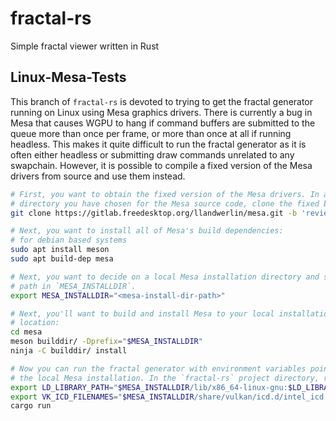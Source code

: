 # fractal-rs
Simple fractal viewer written in Rust

## Linux-Mesa-Tests
This branch of `fractal-rs` is devoted to trying to get the fractal generator
running on Linux using Mesa graphics drivers. There is currently a bug in Mesa
that causes WGPU to hang if command buffers are submitted to the queue more than
once per frame, or more than once at all if running headless. This makes it
quite difficult to run the fractal generator as it is often either headless or
submitting draw commands unrelated to any swapchain. However, it is possible to
compile a fixed version of the Mesa drivers from source and use them instead.

```bash
# First, you want to obtain the fixed version of the Mesa drivers. In a
# directory you have chosen for the Mesa source code, clone the fixed branch:
git clone https://gitlab.freedesktop.org/llandwerlin/mesa.git -b 'review/anv-fix-multiple-wait-signal-semaphore' --single-branch

# Next, you want to install all of Mesa's build dependencies:
# for debian based systems
sudo apt install meson
sudo apt build-dep mesa

# Next, you want to decide on a local Mesa installation directory and store its
# path in `MESA_INSTALLDIR`.
export MESA_INSTALLDIR="<mesa-install-dir-path>"

# Next, you'll want to build and install Mesa to your local installation
# location:
cd mesa
meson builddir/ -Dprefix="$MESA_INSTALLDIR"
ninja -C builddir/ install

# Now you can run the fractal generator with environment variables pointing to
# the local Mesa installation. In the `fractal-rs` project directory, run:
export LD_LIBRARY_PATH="$MESA_INSTALLDIR/lib/x86_64-linux-gnu:$LD_LIBRARY_PATH"
export VK_ICD_FILENAMES="$MESA_INSTALLDIR/share/vulkan/icd.d/intel_icd.x86_64.json"
cargo run
```
